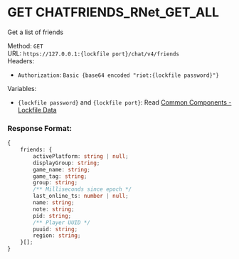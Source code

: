 <!--

This file is automatically generated!
Do not edit it directly!
See https://github.com/techchrism/valorant-api-docs/blob/trunk/contributing.md for more information.

-->

# GET CHATFRIENDS_RNet_GET_ALL

Get a list of friends  


Method: `GET`  
URL: `https://127.0.0.1:{lockfile port}/chat/v4/friends`  
Headers:
 - `Authorization`: `Basic {base64 encoded "riot:{lockfile password}"}`

Variables:
 - `{lockfile password}` and `{lockfile port}`: Read [Common Components - Lockfile Data](../common-components.md#lockfile-data)


### Response Format:
```ts
{
    friends: {
        activePlatform: string | null;
        displayGroup: string;
        game_name: string;
        game_tag: string;
        group: string;
        /** Milliseconds since epoch */
        last_online_ts: number | null;
        name: string;
        note: string;
        pid: string;
        /** Player UUID */
        puuid: string;
        region: string;
    }[];
}
```
